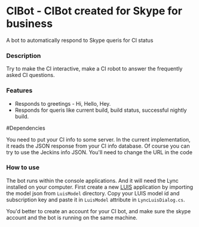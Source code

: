 # CIBot - CIBot created for Skype for business
A bot to automatically respond to Skype queris for CI status


### Description
Try to make the CI interactive, make a CI robot to answer the frequently asked CI questions.

### Features

* Responds to greetings - Hi, Hello, Hey.
* Responds for queris like current build, build status, successful nightly build.


#Dependencies

You need to put your CI info to some server. In the current implementation, it reads the JSON response from your CI info database.
Of course you can try to use the Jeckins info JSON. You'll need to change the URL in the code

### How to use

The bot runs within the console applications. And it will need the Lync installed on your computer.
First create a new [LUIS](https://www.luis.ai/) application by importing the model json from `LuisModel` directory. Copy your LUIS model id and subscription key and paste it in `LuisModel` attribute in `LyncLuisDialog.cs`.  


You'd better to create an account for your CI bot, and make sure the skype account and the bot is running on the same machine.
